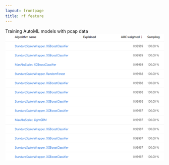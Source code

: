 ```yaml
---
layout: frontpage
title: rf feature
---
```


Training AutoML models with pcap data
<img src="../../assets/publpics/pic2.png" alt="automl example" title="automl example"/>


